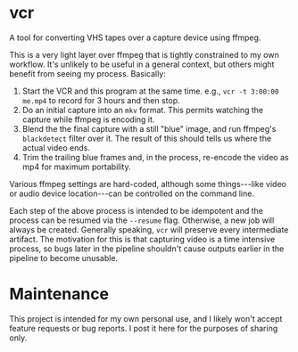 vcr
===
A tool for converting VHS tapes over a capture device using ffmpeg.

This is a very light layer over ffmpeg that is tightly constrained to my own
workflow. It's unlikely to be useful in a general context, but others might
benefit from seeing my process. Basically:

1. Start the VCR and this program at the same time. e.g.,
   `vcr -t 3:00:00 me.mp4` to record for 3 hours and then stop.
2. Do an initial capture into an `mkv` format. This permits watching the
   capture while ffmpeg is encoding it.
3. Blend the the final capture with a still "blue" image, and run ffmpeg's
   `blackdetect` filter over it. The result of this should tells us where
   the actual video ends.
4. Trim the trailing blue frames and, in the process, re-encode the video as
   mp4 for maximum portability.

Various ffmpeg settings are hard-coded, although some things---like video or
audio device location---can be controlled on the command line.

Each step of the above process is intended to be idempotent and the process can
be resumed via the `--resume` flag. Otherwise, a new job will always be
created. Generally speaking, `vcr` will preserve every intermediate artifact.
The motivation for this is that capturing video is a time intensive process, so
bugs later in the pipeline shouldn't cause outputs earlier in the pipeline to
become unusable.


Maintenance
===========
This project is intended for my own personal use, and I likely won't accept
feature requests or bug reports. I post it here for the purposes of sharing
only.
